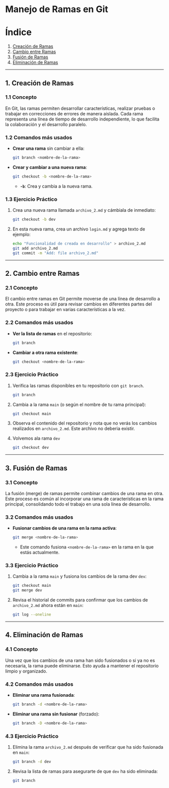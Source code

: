 
# Manejo de Ramas en Git

# Índice

1. [Creación de Ramas](#1-creación-de-ramas)
2. [Cambio entre Ramas](#2-cambio-entre-ramas)
3. [Fusión de Ramas](#3-fusión-de-ramas)
4. [Eliminación de Ramas](#4-eliminación-de-ramas)

---

## 1. Creación de Ramas

### 1.1 Concepto
En Git, las ramas permiten desarrollar características, realizar pruebas o trabajar en correcciones de errores de manera aislada. Cada rama representa una línea de tiempo de desarrollo independiente, lo que facilita la colaboración y el desarrollo paralelo.

### 1.2 Comandos más usados

- **Crear una rama** sin cambiar a ella:

   ```bash
   git branch <nombre-de-la-rama>
   ```

- **Crear y cambiar a una nueva rama**:

   ```bash
   git checkout -b <nombre-de-la-rama>
   ```

   - **`-b`**: Crea y cambia a la nueva rama.

### 1.3 Ejercicio Práctico

1. Crea una nueva rama llamada `archivo_2.md` y cámbiala de inmediato:

   ```bash
   git checkout -b dev
   ```

2. En esta nueva rama, crea un archivo `login.md` y agrega texto de ejemplo:

   ```bash
   echo "Funcionalidad de creada en desarrollo" > archivo_2.md
   git add archivo_2.md
   git commit -m "Add: file archivo_2.md"
   ```

---

## 2. Cambio entre Ramas

### 2.1 Concepto
El cambio entre ramas en Git permite moverse de una línea de desarrollo a otra. Este proceso es útil para revisar cambios en diferentes partes del proyecto o para trabajar en varias características a la vez.

### 2.2 Comandos más usados

- **Ver la lista de ramas** en el repositorio:

   ```bash
   git branch
   ```

- **Cambiar a otra rama existente**:

   ```bash
   git checkout <nombre-de-la-rama>
   ```

### 2.3 Ejercicio Práctico

1. Verifica las ramas disponibles en tu repositorio con `git branch`.
    ```bash
    git branch
    ```
2. Cambia a la rama `main` (o según el nombre de tu rama principal):

   ```bash
   git checkout main
   ```

3. Observa el contenido del repositorio y nota que no verás los cambios realizados en `archivo_2.md`. Este archivo no deberia existir.

4. Volvemos ala rama `dev`

    ```bash
    git checkout dev
    ```

---

## 3. Fusión de Ramas

### 3.1 Concepto
La fusión (merge) de ramas permite combinar cambios de una rama en otra. Este proceso es común al incorporar una rama de características en la rama principal, consolidando todo el trabajo en una sola línea de desarrollo.

### 3.2 Comandos más usados

- **Fusionar cambios de una rama en la rama activa**:

   ```bash
   git merge <nombre-de-la-rama>
   ```

   - Este comando fusiona `<nombre-de-la-rama>` en la rama en la que estás actualmente.

### 3.3 Ejercicio Práctico

1. Cambia a la rama `main` y fusiona los cambios de la rama dev `dev`:

   ```bash
   git checkout main
   git merge dev
   ```

2. Revisa el historial de commits para confirmar que los cambios de `archivo_2.md` ahora están en `main`:

   ```bash
   git log --oneline
   ```

---

## 4. Eliminación de Ramas

### 4.1 Concepto
Una vez que los cambios de una rama han sido fusionados o si ya no es necesaria, la rama puede eliminarse. Esto ayuda a mantener el repositorio limpio y organizado.

### 4.2 Comandos más usados

- **Eliminar una rama fusionada**:

   ```bash
   git branch -d <nombre-de-la-rama>
   ```

- **Eliminar una rama sin fusionar** (forzado):

   ```bash
   git branch -D <nombre-de-la-rama>
   ```

### 4.3 Ejercicio Práctico

1. Elimina la rama `archivo_2.md` después de verificar que ha sido fusionada en `main`:

   ```bash
   git branch -d dev
   ```

2. Revisa la lista de ramas para asegurarte de que `dev` ha sido eliminada:

   ```bash
   git branch
   ```

